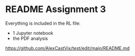 # README Assignment 3

Everything is included in the RL file:
- 1 Jupyter notebook
- the PDF analysis

https://github.com/AlexCastVix/test/edit/main/README.md
